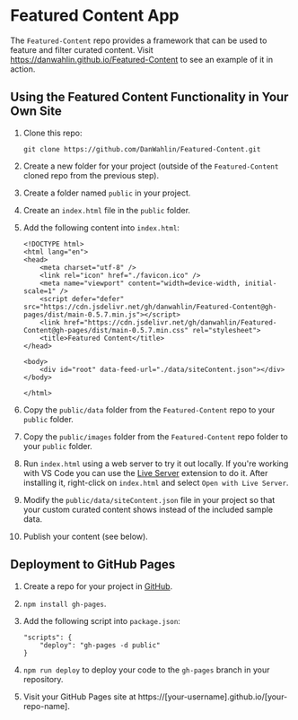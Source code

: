 # Featured Content App

The `Featured-Content` repo provides a framework that can be used to feature and filter curated content. Visit <a href="https://danwahlin.github.io/Featured-Content/" target="_blank" rel="noopener noreferrer">https://danwahlin.github.io/Featured-Content</a> to see an example of it in action.

## Using the Featured Content Functionality in Your Own Site

1. Clone this repo:

    ```
    git clone https://github.com/DanWahlin/Featured-Content.git
    ```

1. Create a new folder for your project (outside of the `Featured-Content` cloned repo from the previous step).

1. Create a folder named `public` in your project.

1. Create an `index.html` file in the `public` folder.

1. Add the following content into `index.html`:

    ```
    <!DOCTYPE html>
    <html lang="en">
    <head>
        <meta charset="utf-8" />
        <link rel="icon" href="./favicon.ico" />
        <meta name="viewport" content="width=device-width, initial-scale=1" />
        <script defer="defer" src="https://cdn.jsdelivr.net/gh/danwahlin/Featured-Content@gh-pages/dist/main-0.5.7.min.js"></script>
        <link href="https://cdn.jsdelivr.net/gh/danwahlin/Featured-Content@gh-pages/dist/main-0.5.7.min.css" rel="stylesheet">
        <title>Featured Content</title>
    </head>

    <body>
        <div id="root" data-feed-url="./data/siteContent.json"></div>
    </body>

    </html>
    ```

1. Copy the `public/data` folder from the `Featured-Content` repo to your `public` folder.

1. Copy the `public/images` folder from the `Featured-Content` repo folder to your `public` folder.

1. Run `index.html` using a web server to try it out locally. If you're working with VS Code you can use the [Live Server](https://marketplace.visualstudio.com/items?itemName=ritwickdey.LiveServer) extension to do it. After installing it, right-click on `index.html` and select `Open with Live Server`.

1. Modify the `public/data/siteContent.json` file in your project so that your custom curated content shows instead of the included sample data.

1. Publish your content (see below).

## Deployment to GitHub Pages

1. Create a repo for your project in [GitHub](https://docs.github.com/en/get-started/importing-your-projects-to-github/importing-source-code-to-github/adding-locally-hosted-code-to-github).

1. `npm install gh-pages`.

1. Add the following script into `package.json`:

    ```
    "scripts": {
        "deploy": "gh-pages -d public"
    }
    ```

1. `npm run deploy` to deploy your code to the `gh-pages` branch in your repository.

1. Visit your GitHub Pages site at https://[your-username].github.io/[your-repo-name].
